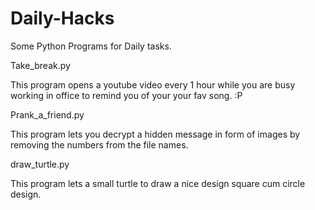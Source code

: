 # Daily-Hacks
Some Python Programs for Daily tasks.

Take_break.py

This program opens a youtube video every 1 hour while you are busy working in office to remind you of your your fav song. :P

Prank_a_friend.py

This program lets you decrypt a hidden message in form of images by removing the numbers from the file names.

draw_turtle.py

This program lets a small turtle to draw a nice design square cum circle design.

